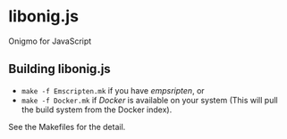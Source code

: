 # libonig.js

Onigmo for JavaScript


## Building libonig.js
- `make -f Emscripten.mk` if you have *empsripten*, or
- `make -f Docker.mk` if *Docker* is available on your system (This will pull the build system from the Docker index).

See the Makefiles for the detail.
